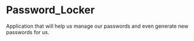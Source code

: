 # Password_Locker
Application that will help us manage our passwords and even generate new passwords for us.
